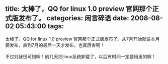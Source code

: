 title: 太棒了，QQ for linux 1.0 preview 官网那个正式版发布了。
categories: 闲言碎语
date: 2008-08-02 05:43:00
tags:
---

太棒了，QQ for linux 1.0 preview 官网那个正式版发布了。从7月开始就说本月要发布，直到7月的最后一天才发布，也真厉害啊！
</br>
</br>不过对我很可惜啊！前几天把linux系统卸载了，以后有时间一定要用用的啊！